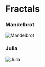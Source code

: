 # Fractals

### Mandelbrot
![Mandelbrot](https://raw.githubusercontent.com/turrentrock/Fractals/master/res/Mandelbrot.gif)


### Julia

![Julia](https://raw.githubusercontent.com/turrentrock/Fractals/master/res/Julia.gif)
